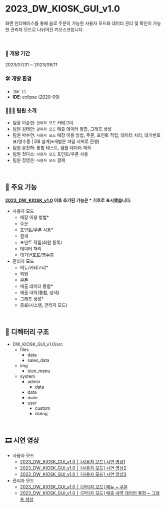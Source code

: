 # 2023_DW_KIOSK_GUI_v1.0
화면 인터페이스를 통해 음료 주문이 가능한 사용자 모드와 데이터 관리 및 확인이 가능한 관리자 모드로 나뉘어진 키오스크입니다.

<br>

### 📅 개발 기간
2023/07/31 ~ 2023/08/11

### 🛠️ 개발 환경
+ `JDK 11`
+ **IDE**: eclipse (2020-09)

### 🧑‍🤝‍🧑 팀원 소개
+ 팀장 이승현: `관리자 모드` 카테고리
+ 팀원 김태안: `관리자 모드` 매출 데이터 통합, 그래프 생성
+ 팀원 박수연: `사용자 모드` 매장 이용 방법, 주문, 포인트 적립, 데이터 처리, 대기번호표/영수증 | DB 설계(※개발은 파일 서버로 진행)
+ 팀원 윤찬혁: 통합 테스트, 샘플 데이터 제작
+ 팀원 정다소: `사용자 모드` 포인트/쿠폰 사용
+ 팀원 정영은: `사용자 모드` 결제

<br>


## 📌 주요 기능
**[2023_DW_KIOSK_v1.0](https://github.com/sypark8393/2023_DW_KIOSK_v1.0) 이후 추가된 기능은 * 기호로 표시했습니다.**
+ 사용자 모드
  + 매장 이용 방법*
  + 주문
  + 포인트/쿠폰 사용*
  + 결제
  + 포인트 적립(회원 등록)
  + 데이터 처리
  + 대기번호표/영수증
+ 관리자 모드
  + 메뉴/카테고리*
  + 회원
  + 쿠폰
  + 매출 데이터 통합*
  + 매출 내역(통합, 상세)
  + 그래프 생성*
  + 종료(시스템, 관리자 모드)


<br>

## 📁 디렉터리 구조
+ DW_KIOSK_GUI_v1.0/src
  + files
    + data
    + sales_data
  + img
    +  icon_menu
  + system
    + admin
      + data
    + data
    + main
    + user
      + custom
      + dialog

<br>

## 🎞️ 시연 영상
+ 사용자 모드
  + [2023_DW_KIOSK_GUI_v1.0 │ [사용자 모드] 시연 영상1](https://youtu.be/dvVvMZMSJLY)
  + [2023_DW_KIOSK_GUI_v1.0 │ [사용자 모드] 시연 영상2](https://youtu.be/Xwe9DajxbBM)
  + [2023_DW_KIOSK_GUI_v1.0 │ [사용자 모드] 시연 영상3](https://youtu.be/uo37ZsxBNMo)
+ 관리자 모드
  + [2023_DW_KIOSK_GUI_v1.0 │ [관리자 모드] 메뉴 ~ 쿠폰](https://youtu.be/oeHpDQyGRL4)
  + [2023_DW_KIOSK_GUI_v1.0 │ [관리자 모드] 매출 내역 데이터 통합 ~ 그래프 생성](https://youtu.be/K5qd8t59T1o)
